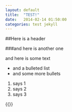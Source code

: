 ```yaml
---
layout: default
title:  "TEST!"
date:   2014-02-14 01:50:00
categories: test jekyll
---
```


##Here is a header

###and here is another one

and here is some text

* and a bulleted list
* and some more bullets

1. says 1
2. says 2
3. says 3

{{}}